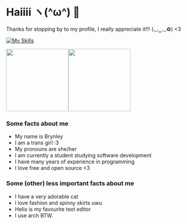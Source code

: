 # Haiiii ヽ(^ω^) 👋
Thanks for stopping by to my profile, I really appreciate it!!! (◡‿◡✿) <3

[![My Skills](https://skillicons.dev/icons?i=rust,cpp,python,html,css,bash,javascript,typescript,lua)](https://skillicons.dev)

<a href="https://github.com/anuraghazra/github-readme-stats"><img align="center" style="height: 12em" src="https://github-readme-stats.vercel.app/api?username=brynblack&show_icons=true&theme=omni"></a><a href="https://github.com/anuraghazra/github-readme-stats"><img align="center" style="height: 12em" src="https://github-readme-stats.vercel.app/api/top-langs/?username=brynblack&langs_count=10&layout=compact&theme=omni"></a>

### Some facts about me
- My name is Brynley
- I am a trans girl :3
- My pronouns are she/her
- I am currently a student studying software development
- I have many years of experience in programming
- I love free and open source <3

### Some (other) less important facts about me
- I have a very adorable cat
- I love fashion and spinny skirts uwu
- Helix is my favourite text editor
- I use arch BTW.
